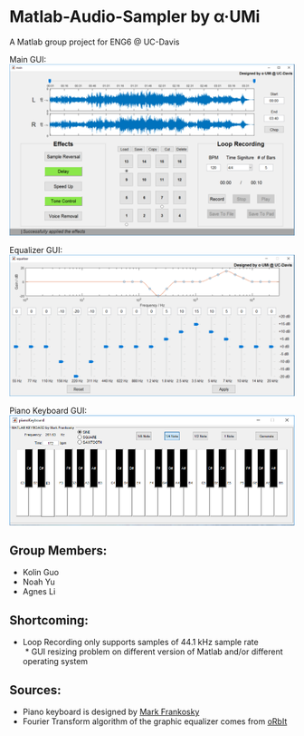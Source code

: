 # Matlab-Audio-Sampler by α·UMi
A Matlab group project for ENG6 @ UC-Davis

Main GUI:  
![GitHub Logo](/images/main.png)  
  
Equalizer GUI:  
![GitHub Logo](/images/equalizer.png)  
  
Piano Keyboard GUI:  
![GitHub Logo](/images/PianoKeyboard.png)  
  
## Group Members: 
  * Kolin Guo  
  * Noah Yu  
  * Agnes Li  

## Shortcoming: 
  * Loop Recording only supports samples of 44.1 kHz sample rate  
  * GUI resizing problem on different version of Matlab and/or different operating system  

## Sources:
  * Piano keyboard is designed by [Mark Frankosky](https://www.mathworks.com/matlabcentral/fileexchange/21262-matlab-piano)  
  * Fourier Transform algorithm of the graphic equalizer comes from [oRbIt](http://blog.csdn.net/orbit/article/details/45485197)

